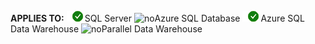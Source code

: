 <Token>**APPLIES TO:** ![yes](media/yes.png)SQL Server ![no](media/no.png)Azure SQL Database ![yes](media/yes.png)Azure SQL Data Warehouse ![no](media/no.png)Parallel Data Warehouse </Token>

